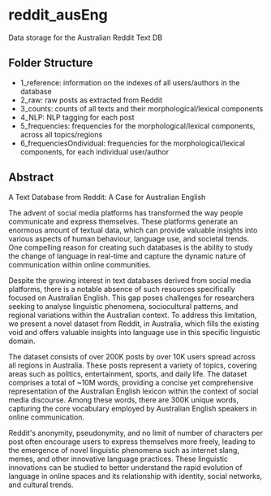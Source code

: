# reddit_ausEng
Data storage for the Australian Reddit Text DB

## Folder Structure

- 1_reference: information on the indexes of all users/authors in the database
- 2_raw: raw posts as extracted from Reddit
- 3_counts: counts of all texts and their morphological/lexical components
- 4_NLP: NLP tagging for each post
- 5_frequencies: frequencies for the morphological/lexical components, across all topics/regions
- 6_frequenciesOndividual: frequencies for the morphological/lexical components, for each individual user/author

## Abstract
A Text Database from Reddit: A Case for Australian English

The advent of social media platforms has transformed the way people communicate and express themselves. These platforms generate an enormous amount of textual data, which can provide valuable insights into various aspects of human behaviour, language use, and societal trends. One compelling reason for creating such databases is the ability to study the change of language in real-time and capture the dynamic nature of communication within online communities.

Despite the growing interest in text databases derived from social media platforms, there is a notable absence of such resources specifically focused on Australian English. This gap poses challenges for researchers seeking to analyse linguistic phenomena, sociocultural patterns, and regional variations within the Australian context. To address this limitation, we present a novel dataset from Reddit, in Australia, which fills the existing void and offers valuable insights into language use in this specific linguistic domain.

The dataset consists of over 200K posts by over 10K users spread across all regions in Australia. These posts represent a variety of topics, covering areas such as politics, entertainment, sports, and daily life. The dataset comprises a total of ~10M words, providing a concise yet comprehensive representation of the Australian English lexicon within the context of social media discourse. Among these words, there are 300K unique words, capturing the core vocabulary employed by Australian English speakers in online communication.

Reddit's anonymity, pseudonymity, and no limit of number of characters per post often encourage users to express themselves more freely, leading to the emergence of novel linguistic phenomena such as internet slang, memes, and other innovative language practices. These linguistic innovations can be studied to better understand the rapid evolution of language in online spaces and its relationship with identity, social networks, and cultural trends.

